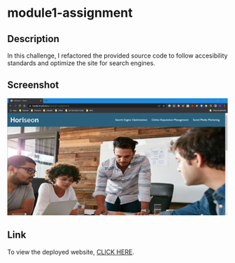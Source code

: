# module1-assignment

## Description

In this challenge, I refactored the provided source code to follow accesibility standards and optimize the site for search engines.

## Screenshot

![Screenshot of the deployed web application](.\assets\images\module1_webpage_screenshot.png)

## Link

To view the deployed website, [CLICK HERE](https://hawkjosh.github.io/module1-assignment/).